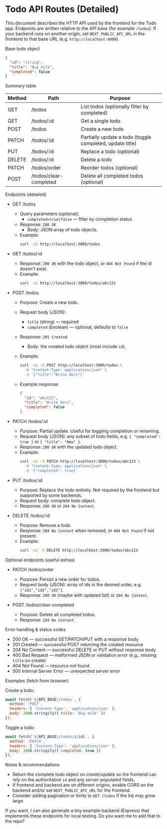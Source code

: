 # Todo API Routes (Detailed)

This document describes the HTTP API used by the frontend for the Todo app. Endpoints are written relative to the API base (for example `/todos`). If your backend runs on another origin, set `NEXT_PUBLIC_API_URL` in the frontend to that base URL (e.g. `http://localhost:4000`).

Base todo object

```json
{
  "id": "string",
  "title": "Buy milk",
  "completed": false
}
```

Summary table

| Method | Path | Purpose |
|---|---|---|
| GET | /todos | List todos (optionally filter by completed) |
| GET | /todos/:id | Get a single todo |
| POST | /todos | Create a new todo |
| PATCH | /todos/:id | Partially update a todo (toggle completed, update title) |
| PUT | /todos/:id | Replace a todo (optional) |
| DELETE | /todos/:id | Delete a todo |
| PATCH | /todos/order | Reorder todos (optional) |
| POST | /todos/clear-completed | Delete all completed todos (optional) |

Endpoints (detailed)

- GET /todos
  - Query parameters (optional):
    - `completed=true|false` — filter by completion status
  - Response: `200 OK`
    - Body: JSON array of todo objects.
  - Example:
    ```bash
    curl -sS http://localhost:3000/todos
    ```

- GET /todos/:id
  - Response: `200 OK` with the todo object, or `404 Not Found` if the id doesn't exist.
  - Example:
    ```bash
    curl -sS http://localhost:3000/todos/abc123
    ```

- POST /todos
  - Purpose: Create a new todo.
  - Request body (JSON):
    - `title` (string) — required
    - `completed` (boolean) — optional, defaults to `false`
  - Response: `201 Created`
    - Body: the created todo object (must include `id`).
  - Example:
    ```bash
    curl -sS -X POST http://localhost:3000/todos \
      -H "Content-Type: application/json" \
      -d '{"title":"Write docs"}'
    ```

  - Example response:
    ```json
    {
      "id": "abc123",
      "title": "Write docs",
      "completed": false
    }
    ```

- PATCH /todos/:id
  - Purpose: Partial update. Useful for toggling completion or renaming.
  - Request body (JSON): any subset of todo fields, e.g. `{ "completed": true }` or `{ "title": "New" }`.
  - Response: `200 OK` with the updated todo object.
  - Example:
    ```bash
    curl -sS -X PATCH http://localhost:3000/todos/abc123 \
      -H "Content-Type: application/json" \
      -d '{"completed": true}'
    ```

- PUT /todos/:id
  - Purpose: Replace the todo entirely. Not required by the frontend but supported by some backends.
  - Request body: complete todo object.
  - Response: `200 OK` or `204 No Content`.

- DELETE /todos/:id
  - Purpose: Remove a todo.
  - Response: `204 No Content` when removed, or `404 Not Found` if not present.
  - Example:
    ```bash
    curl -sS -X DELETE http://localhost:3000/todos/abc123
    ```

Optional endpoints (useful extras)

- PATCH /todos/order
  - Purpose: Persist a new order for todos.
  - Request body (JSON): array of ids in the desired order, e.g. `["id1","id2","id3"]`.
  - Response: `200 OK` (maybe with updated list) or `204 No Content`.

- POST /todos/clear-completed
  - Purpose: Delete all completed todos.
  - Response: `204 No Content`.

Error handling & status codes

- 200 OK — successful GET/PATCH/PUT with a response body
- 201 Created — successful POST returning the created resource
- 204 No Content — successful DELETE or PUT without response body
- 400 Bad Request — malformed JSON or validation error (e.g., missing `title` on create)
- 404 Not Found — resource not found
- 500 Internal Server Error — unexpected server error

Examples (fetch from browser)

Create a todo:

```js
await fetch(`${API_BASE}/todos`, {
  method: 'POST',
  headers: { 'Content-Type': 'application/json' },
  body: JSON.stringify({ title: 'Buy milk' })
});
```

Toggle a todo:

```js
await fetch(`${API_BASE}/todos/${id}`, {
  method: 'PATCH',
  headers: { 'Content-Type': 'application/json' },
  body: JSON.stringify({ completed: true })
});
```

Notes & recommendations

- Return the complete todo object on create/update so the frontend can rely on the authoritative `id` and any server-populated fields.
- If frontend and backend are on different origins, enable CORS on the backend and/or set `NEXT_PUBLIC_API_URL` for the frontend.
- Consider adding pagination or limits to `GET /todos` if the list may grow large.

If you want, I can also generate a tiny example backend (Express) that implements these endpoints for local testing. Do you want me to add that to the repo?
